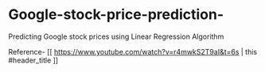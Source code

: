 # Google-stock-price-prediction-
Predicting Google stock prices using Linear Regression Algorithm

Reference- [[ https://www.youtube.com/watch?v=r4mwkS2T9aI&t=6s | this #header_title ]]
